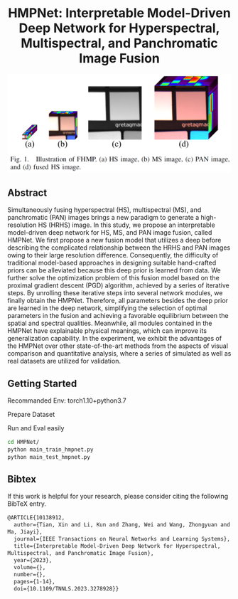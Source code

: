 <div align="center">   
   
# HMPNet: Interpretable Model-Driven Deep Network for Hyperspectral, Multispectral, and Panchromatic Image Fusion
![target](figs/fig1.png "what we do")
</div>
   
   

## Abstract
Simultaneously fusing hyperspectral (HS), multispectral (MS), and panchromatic (PAN) images brings a new paradigm to generate a high-resolution HS (HRHS) image. In this study, we propose an interpretable model-driven deep network for HS, MS, and PAN image fusion, called HMPNet. We first propose a new fusion model that utilizes a deep before describing the complicated relationship between the HRHS and PAN images owing to their large resolution difference. Consequently, the difficulty of traditional model-based approaches in designing suitable hand-crafted priors can be alleviated because this deep prior is learned from data. We further solve the optimization problem of this fusion model based on the proximal gradient descent (PGD) algorithm, achieved by a series of iterative steps. By unrolling these iterative steps into several network modules, we finally obtain the HMPNet. Therefore, all parameters besides the deep prior are learned in the deep network, simplifying the selection of optimal parameters in the fusion and achieving a favorable equilibrium between the spatial and spectral qualities. Meanwhile, all modules contained in the HMPNet have explainable physical meanings, which can improve its generalization capability. In the experiment, we exhibit the advantages of the HMPNet over other state-of-the-art methods from the aspects of visual comparison and quantitative analysis, where a series of simulated as well as real datasets are utilized for validation.


## Getting Started
Recommanded Env: torch1.10+python3.7   
   
Prepare Dataset
<!-- update .m files later -->
    
Run and Eval easily
```sh
cd HMPNet/
python main_train_hmpnet.py 
python main_test_hmpnet.py 
```
<!-- some comparatstive methods in dir "./utils/comparative_nets" for reference-->
   
   
## Bibtex
If this work is helpful for your research, please consider citing the following BibTeX entry.   
```
@ARTICLE{10138912,
  author={Tian, Xin and Li, Kun and Zhang, Wei and Wang, Zhongyuan and Ma, Jiayi},
  journal={IEEE Transactions on Neural Networks and Learning Systems}, 
  title={Interpretable Model-Driven Deep Network for Hyperspectral, Multispectral, and Panchromatic Image Fusion}, 
  year={2023},
  volume={},
  number={},
  pages={1-14},
  doi={10.1109/TNNLS.2023.3278928}}

```


